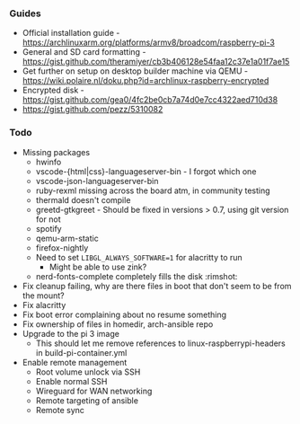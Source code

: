 ### Guides

- Official installation guide - https://archlinuxarm.org/platforms/armv8/broadcom/raspberry-pi-3
- General and SD card formatting - https://gist.github.com/theramiyer/cb3b406128e54faa12c37e1a01f7ae15
- Get further on setup on desktop builder machine via QEMU - https://wiki.polaire.nl/doku.php?id=archlinux-raspberry-encrypted
- Encrypted disk - https://gist.github.com/gea0/4fc2be0cb7a74d0e7cc4322aed710d38
- https://gist.github.com/pezz/5310082

### Todo

* Missing packages
  * hwinfo
  * vscode-{html|css}-languageserver-bin - I forgot which one
  * vscode-json-languageserver-bin
  * ruby-rexml missing across the board atm, in community testing
  * thermald doesn't compile
  * greetd-gtkgreet - Should be fixed in versions > 0.7, using git version for not
  * spotify
  * qemu-arm-static
  * firefox-nightly
  * Need to set `LIBGL_ALWAYS_SOFTWARE=1` for alacritty to run
    * Might be able to use zink?
  * nerd-fonts-complete completely fills the disk :rimshot:
* Fix cleanup failing, why are there files in boot that don't seem to be from the mount?
* Fix alacritty
* Fix boot error complaining about no resume something
* Fix ownership of files in homedir, arch-ansible repo
* Upgrade to the pi 3 image
  * This should let me remove references to linux-raspberrypi-headers in build-pi-container.yml
* Enable remote management
  * Root volume unlock via SSH
  * Enable normal SSH
  * Wireguard for WAN networking
  * Remote targeting of ansible
  * Remote sync
